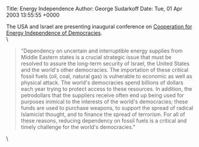 Title: Energy Independence
Author: George Sudarkoff
Date: Tue, 01 Apr 2003 13:55:55 +0000

The USA and Israel are presenting inaugural conference on [Cooperation
for Energy Independence of
Democracies](http://www.energycooperation.org/).\
\

> "Dependency on uncertain and interruptible energy supplies from Middle
> Eastern states is a crucial strategic issue that must be resolved to
> assure the long-term security of Israel, the United States and the
> world's other democracies. The importation of these critical fossil
> fuels (oil, coal, natural gas) is vulnerable to economic as well as
> physical attack. The world's democracies spend billions of dollars
> each year trying to protect access to these resources. In addition,
> the petrodollars that the suppliers receive often end up being used
> for purposes inimical to the interests of the world's democracies;
> these funds are used to purchase weapons, to support the spread of
> radical Islamicist thought, and to finance the spread of terrorism.
> For all of these reasons, reducing dependency on fossil fuels is a
> critical and timely challenge for the world's democracies."

\

